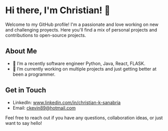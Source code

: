 # Hi there, I'm Christian! 👋

Welcome to my GitHub profile! I'm a passionate and love working on new and challenging proyects. Here you'll find a mix of personal projects and contributions to open-source projects.

## About Me

- 🌱 I’m a recently software engineer Python, Java, React, FLASK. 
- 🔭 I’m currently working on multiple projects and just getting better at been a programmer.

## Get in Touch

- LinkedIn: www.linkedin.com/in/christian-k-sanabria
- Email: ckevin89@hotmail.com

Feel free to reach out if you have any questions, collaboration ideas, or just want to say hello!


